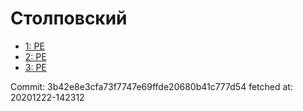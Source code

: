 # Столповский
- [1: PE](1.md)
- [2: PE](2.md)
- [3: PE](3.md)

Commit: 3b42e8e3cfa73f7747e69ffde20680b41c777d54
 fetched at: 20201222-142312

